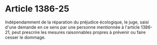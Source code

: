 # Article 1386-25

<p>Indépendamment de la réparation du préjudice écologique, le juge, saisi d'une demande en ce sens par une personne mentionnée à l'article 1386-21, peut prescrire les mesures raisonnables propres à prévenir ou faire cesser le dommage.</p>